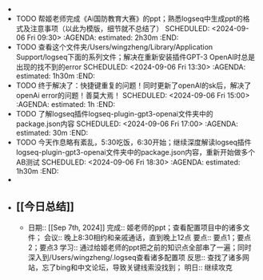 -
- TODO 帮姬老师完成《Ai国防教育大赛》的ppt；熟悉logseq中生成ppt的格式及注意事项（以此为模版，细节就不总结了）
  SCHEDULED: <2024-09-06 Fri 09:30>
  :AGENDA:
  estimated: 2h30m
  :END:
- TODO 查看这个文件夹/Users/wingzheng/Library/Application Support/logseq下面的系列文件；解决在重新安装插件GPT-3 OpenAI时总是出现的找不到的error
  SCHEDULED: <2024-09-06 Fri 13:30>
  :AGENDA:
  estimated: 1h30m
  :END:
- TODO 终于解决了：快捷键重复的问题！同时更新了openAI的sk后，解决了openAi error的问题！善莫大焉！
  SCHEDULED: <2024-09-06 Fri 15:00>
  :AGENDA:
  estimated: 1h
  :END:
- TODO 了解logseq插件logseq-plugin-gpt3-openai文件夹中的package.json内容
  SCHEDULED: <2024-09-06 Fri 17:00>
  :AGENDA:
  estimated: 30m
  :END:
- TODO 今天作息略有紊乱，5:30吃饭，6:30开始；继续深度解读logseq插件logseq-plugin-gpt3-openai文件夹中的package.json内容，重新开始做多个AB测试
  SCHEDULED: <2024-09-06 Fri 18:30>
  :AGENDA:
  estimated: 1h30m
  :END:
-
- ## [[今日总结]]
	- 日期:: [[Sep 7th, 2024]]
	  完成:: 姬老师的ppt；查看配置项目中的诸多文件；
	  会议:: 晚上8:30相约和亲戚通话，直到晚上12点
	  要点:: 要点1；要点2；要点3
	  学习:: 通过给姬老师的ppt把之前的知识点全部串了一遍；同时深入到/Users/wingzheng/.logseq查看诸多配置项
	  反思:: 查找了诸多网站，忘了bing和中文论坛，导致关键线索没找到；
	  明日:: 继续攻克